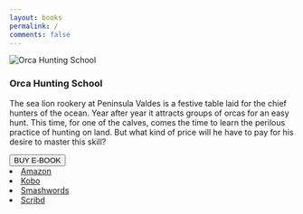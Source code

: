 ```yaml
---
layout: books
permalink: /
comments: false
---
```

	
<div class="container-fluid">
	<div class="row d-flex justify-content-center text-light">
		<div class="col-lg-4 col-12 col-sm-6 book-1">
			<img src="{{ site.baseurl }}/assets/images/orcacover.png" alt="Orca Hunting School"/>
		</div>
		<div class="col-lg-6 col-12 col-sm-6 book-2">
			<h3 class="text-left">Orca Hunting School</h3>
			<p>
The sea lion rookery at Peninsula Valdes is a festive table laid for the chief hunters of the ocean. Year after year it attracts groups of orcas for an easy hunt. This time, for one of the calves, comes the time to learn the perilous practice of hunting on land. But what kind of price will he have to pay for his desire to master this skill?
			</p>
				<div class="col-md-5">
					<div class="btn-group dropright">
  					<button class="btn btn-lg btn-success dropdown-toggle" type="button" data-toggle="dropdown" aria-haspopup="true" aria-expanded="false">BUY E-BOOK</button>			
  <div class="dropdown-menu text-dark">
	  <li class="dropdown-item">
	  <a href="https://www.amazon.com/dp/B01MDU6A44/" rel="nofollow" target="_blank">Amazon</a>
	  </li>
	<li class="dropdown-item">
	  <a href="https://store.kobobooks.com/en-us/ebook/orca-hunting-school" rel="nofollow" target="_blank">Kobo</a>
	</li>
	<li class="dropdown-item">
	  <a href="https://www.smashwords.com/books/view/678230" rel="nofollow" target="_blank">Smashwords</a>
	</li>
	<li class="dropdown-item">
	  <a href="https://www.scribd.com/book/330029998/Orca-Hunting-School" rel="nofollow" target="_blank">Scribd</a>
	  </li>
  </div>
</div>				</div>
		</div>
	</div>
</div>
